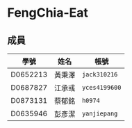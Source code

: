 # FengChia-Eat
## 成員
| 學號 | 姓名 | 帳號 |
| -------- | ------ | ---------- |
| D0652213 | 黃秉澤 | `jack310216` |
| D0687827 | 江承彧 | `yces4199600` |
| D0873131 | 蔡郁銘 | `h0974` |
| D0635946 | 彭彥潔 | `yanjiepang` | 

